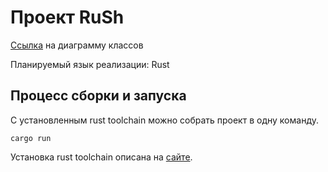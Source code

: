 # Проект RuSh
[Ссылка](https://viewer.diagrams.net/?tags=%7B%7D&lightbox=1&highlight=0000ff&edit=_blank&layers=1&nav=1&title=SoftArchHW1.drawio#Uhttps%3A%2F%2Fdrive.google.com%2Fuc%3Fid%3D1mj4J6WPN4968Pb3-Mj8Q9PDUqQ0FMIMM%26export%3Ddownload) на диаграмму классов

Планируемый язык реализации: Rust

## Процесс сборки и запуска
С установленным rust toolchain можно собрать проект в одну команду.
```
cargo run
```

Установка rust toolchain описана на [сайте](https://www.rust-lang.org/tools/install).
